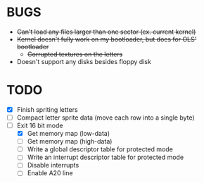 BUGS
====

- ~~Can't load any files larger than one sector (ex. current kernel)~~
- ~~Kernel doesn't fully work on my bootloader, but does for OLS' bootloader~~
  - ~~Corrupted textures on the letters~~
- Doesn't support any disks besides floppy disk

TODO
====

- [x] Finish spriting letters
- [ ] Compact letter sprite data (move each row into a single byte)
- [ ] Exit 16 bit mode
  - [x] Get memory map (low-data)
  - [ ] Get memory map (high-data)
  - [ ] Write a global descriptor table for protected mode
  - [ ] Write an interrupt descriptor table for protected mode
  - [ ] Disable interrupts
  - [ ] Enable A20 line